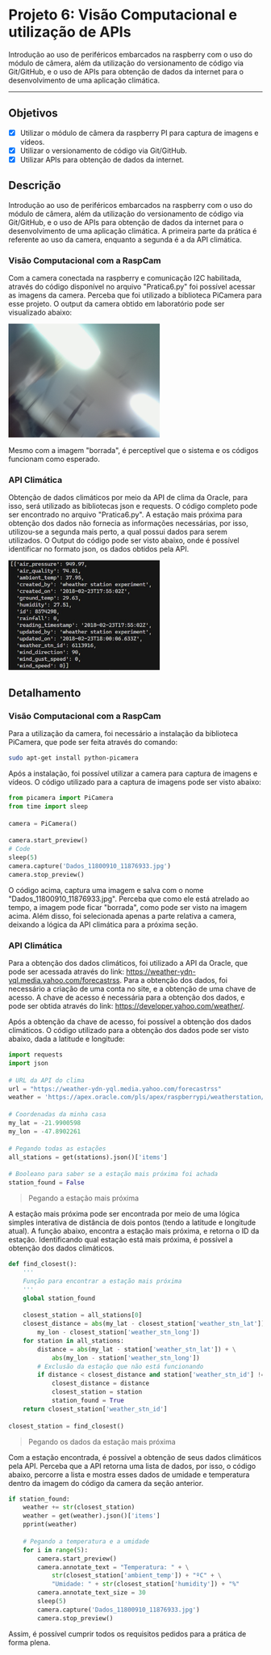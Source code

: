 # Projeto 6: Visão Computacional e utilização de APIs

Introdução ao uso de periféricos embarcados na raspberry com o uso do módulo de câmera, além da utilização do versionamento de código via Git/GitHub, e o uso de APIs para obtenção de dados da internet para o desenvolvimento de uma aplicação climática. 

---

## Objetivos

- [x] Utilizar o módulo de câmera da raspberry PI para captura de imagens e vídeos.
- [x] Utilizar o versionamento de código via Git/GitHub.
- [x] Utilizar APIs para obtenção de dados da internet.

## Descrição

Introdução ao uso de periféricos embarcados na raspberry com o uso do módulo de câmera, além da utilização do versionamento de código via Git/GitHub, e o uso de APIs para obtenção de dados da internet para o desenvolvimento de uma aplicação climática. A primeira parte da prática é referente ao uso da camera, enquanto a segunda é a da API climática. 

### Visão Computacional com a RaspCam

Com a camera conectada na raspberry e comunicação I2C habilitada, através do código disponível no arquivo "Pratica6.py" foi possível acessar as imagens da camera. Perceba que foi utilizado a biblioteca PiCamera para esse projeto. O output da camera obtido em laboratório pode ser visualizado abaixo:

<img src="sel0337.jpg" width=300>

Mesmo com a imagem "borrada", é perceptível que o sistema e os códigos funcionam como esperado. 

### API Climática

Obtenção de dados climáticos por meio da API de clima da Oracle, para isso, será utilizado as bibliotecas json e requests. O código completo pode ser encontrado no arquivo "Pratica6.py". A estação mais próxima para obtenção dos dados não fornecia as informações necessárias, por isso, utilizou-se a segunda mais perto, a qual possui dados para serem utilizados. O Output do código pode ser visto abaixo, onde é possível identificar no formato json, os dados obtidos pela API.

<img src="output.jpg" width=300>

## Detalhamento

### Visão Computacional com a RaspCam

Para a utilização da camera, foi necessário a instalação da biblioteca PiCamera, que pode ser feita através do comando:

```bash
sudo apt-get install python-picamera
```

Após a instalação, foi possível utilizar a camera para captura de imagens e vídeos. O código utilizado para a captura de imagens pode ser visto abaixo:

```python
from picamera import PiCamera
from time import sleep

camera = PiCamera()

camera.start_preview()
# Code
sleep(5)
camera.capture('Dados_11800910_11876933.jpg')
camera.stop_preview()
```

O código acima, captura uma imagem e salva com o nome "Dados_11800910_11876933.jpg". Perceba que como ele está atrelado ao tempo, a imagem pode ficar "borrada", como pode ser visto na imagem acima. Além disso, foi selecionada apenas a parte relativa a camera, deixando a lógica da API climática para a próxima seção.

### API Climática

Para a obtenção dos dados climáticos, foi utilizado a API da Oracle, que pode ser acessada através do link: https://weather-ydn-yql.media.yahoo.com/forecastrss. Para a obtenção dos dados, foi necessário a criação de uma conta no site, e a obtenção de uma chave de acesso. A chave de acesso é necessária para a obtenção dos dados, e pode ser obtida através do link: https://developer.yahoo.com/weather/.

Após a obtenção da chave de acesso, foi possível a obtenção dos dados climáticos. O código utilizado para a obtenção dos dados pode ser visto abaixo, dada a latitude e longitude:

```python
import requests
import json

# URL da API do clima
url = "https://weather-ydn-yql.media.yahoo.com/forecastrss"
weather = 'https://apex.oracle.com/pls/apex/raspberrypi/weatherstation/getlatestmeasurements/'

# Coordenadas da minha casa
my_lat = -21.9900598
my_lon = -47.8902261

# Pegando todas as estações
all_stations = get(stations).json()['items']

# Booleano para saber se a estação mais próxima foi achada
station_found = False
```

> Pegando a estação mais próxima

A estação mais próxima pode ser encontrada por meio de uma lógica simples interativa de distância de dois pontos (tendo a latitude e longitude atual). A função abaixo, encontra a estação mais próxima, e retorna o ID da estação. Identificando qual estação está mais próxima, é possível a obtenção dos dados climáticos.

```python
def find_closest():
    '''
    Função para encontrar a estação mais próxima
    '''
    global station_found

    closest_station = all_stations[0]
    closest_distance = abs(my_lat - closest_station['weather_stn_lat']) + abs(
        my_lon - closest_station['weather_stn_long'])
    for station in all_stations:
        distance = abs(my_lat - station['weather_stn_lat']) + \
            abs(my_lon - station['weather_stn_long'])
        # Exclusão da estação que não está funcionando
        if distance < closest_distance and station['weather_stn_id'] != 19760370:
            closest_distance = distance
            closest_station = station
            station_found = True
    return closest_station['weather_stn_id']

closest_station = find_closest()
```

> Pegando os dados da estação mais próxima

Com a estação encontrada, é possível a obtenção de seus dados climáticos pela API. Perceba que a API retorna uma lista de dados, por isso, o código abaixo, percorre a lista e mostra esses dados de umidade e temperatura dentro da imagem do código da camera da seção anterior.

```python
if station_found:
    weather += str(closest_station)
    weather = get(weather).json()['items']
    pprint(weather)

    # Pegando a temperatura e a umidade
    for i in range(5):
        camera.start_preview()
        camera.annotate_text = "Temperatura: " + \
            str(closest_station['ambient_temp']) + "ºC" + \
            "Umidade: " + str(closest_station['humidity']) + "%"
        camera.annotate_text_size = 30
        sleep(5)
        camera.capture('Dados_11800910_11876933.jpg')
        camera.stop_preview()
```

Assim, é possível cumprir todos os requisitos pedidos para a prática de forma plena.